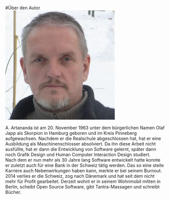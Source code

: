 #Über den Autor  
![art](../images/art_346.jpg)  

A. Artananda ist am 20. November 1963 unter dem bürgerlichen Namen Olaf Japp als Skorpion in Hamburg geboren und im Kreis Pinneberg aufgewachsen. Nachdem er die Realschule abgeschlossen hat, hat er eine Ausbildung als Maschinenschlosser absolviert. Da ihn diese Arbeit nicht ausfüllte, hat er dann die Entwicklung von Software gelernt, später dann noch Grafik Design und Human Computer Interaction Design studiert.  
Nach dem er nun mehr als 30 Jahre lang Software entwickelt hatte konnte er zuletzt auch für eine Bank in der Schweiz tätig werden. Das so eine steile Karriere auch Nebenwirkungen haben kann, merkte er bei seinem Burnout.
2014 verlies er die Schweiz, zog nach Dänemark und hat seit dem nicht mehr für Profit gearbeitet. Derzeit wohnt er in seinem Wohnmobil mitten in Berlin, scheibt Open Source Software, gibt Tantra-Massagen und schreibt Bücher.